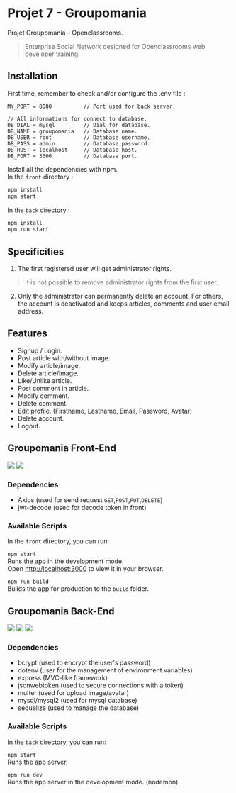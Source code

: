 # Projet 7 - Groupomania
Projet Groupomania - Openclassrooms.
> Enterprise Social Network designed for Openclassrooms web developer training.
## Installation
First time, remember to check and/or configure the .env file :
```
MY_PORT = 8080          // Port used for back server.

// All informations for connect to database.
DB_DIAL = mysql         // Dial for database.
DB_NAME = groupomania   // Database name.
DB_USER = root          // Database username.
DB_PASS = admin         // Database password.
DB_HOST = localhost     // Database host.
DB_PORT = 3306          // Database port.
```

Install all the dependencies with npm.\
In the `front` directory :
```bash
npm install
npm start
```
In the `back` directory :
```bash
npm install
npm run start
```

## Specificities
1. The first registered user will get administrator rights.
 > It is not possible to remove administrator rights from the first user.
2. Only the administrator can permanently delete an account. For others, the account is deactivated and keeps articles, comments and user email address.

## Features
* Signup / Login.
* Post article with/without image.
* Modify article/image.
* Delete article/image.
* Like/Unlike article.
* Post comment in article.
* Modify comment.
* Delete comment.
* Edit profile. (Firstname, Lastname, Email, Password, Avatar)
* Delete account.
* Logout.

## Groupomania Front-End
![](https://img.shields.io/badge/Javascript-build-blue?style=plastic&logo=javascript&logoColor=white)
![](https://img.shields.io/badge/React-build-blue?style=plastic&logo=react&logoColor=white)
### Dependencies
* Axios (used for send request `GET`,`POST`,`PUT`,`DELETE`)
* jwt-decode (used for decode token in front)
### Available Scripts
In the `front` directory, you can run:

`npm start`\
Runs the app in the development mode.\
Open [http://localhost:3000](http://localhost:3000) to view it in your browser.

`npm run build`\
Builds the app for production to the `build` folder.

## Groupomania Back-End
![](https://img.shields.io/badge/Javascript-build-blue?style=plastic&logo=javascript&logoColor=white)
![](https://img.shields.io/badge/NodeJs-build-blue?style=plastic&logo=node&logoColor=white)
![](https://img.shields.io/badge/Express-build-blue?style=plastic&logo=express&logoColor=white)
### Dependencies
* bcrypt (used to encrypt the user's password)
* dotenv (user for the management of environment variables)
* express (MVC-like framework)
* jsonwebtoken (used to secure connections with a token)
* multer (used for upload image/avatar)
* mysql/mysql2 (used for mysql database)
* sequelize (used to manage the database)
### Available Scripts
In the `back` directory, you can run:

`npm start`\
Runs the app server.

`npm run dev`\
Runs the app server in the development mode. (nodemon)